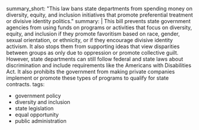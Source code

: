 summary_short: "This law bans state departments from spending money on diversity, equity, and inclusion initiatives that promote preferential treatment or divisive identity politics."
summary: |
  This bill prevents state government agencies from using funds on programs or activities that focus on diversity, equity, and inclusion if they promote favoritism based on race, gender, sexual orientation, or ethnicity, or if they encourage divisive identity activism. It also stops them from supporting ideas that view disparities between groups as only due to oppression or promote collective guilt. However, state departments can still follow federal and state laws about discrimination and include requirements like the Americans with Disabilities Act. It also prohibits the government from making private companies implement or promote these types of programs to qualify for state contracts.
tags:
  - government policy
  - diversity and inclusion
  - state legislation
  - equal opportunity
  - public administration
